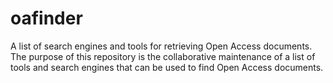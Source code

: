 # oafinder
A list of search engines and tools for retrieving Open Access documents.
The purpose of this repository is the collaborative maintenance of a list of tools and search engines that can be used to find Open Access documents.

